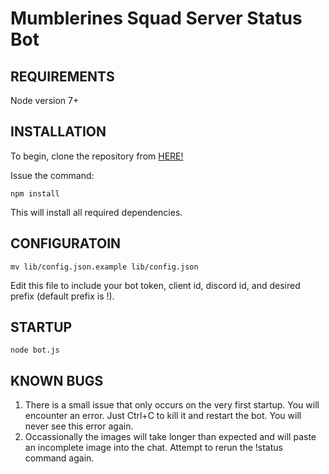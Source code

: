 # Mumblerines Squad Server Status Bot

## REQUIREMENTS
Node version 7+

## INSTALLATION
To begin, clone the repository from [HERE!](https://github.com/Odinthewanderer/status-bot.git)

Issue the command:

`npm install`

This will install all required dependencies.

## CONFIGURATOIN
`mv lib/config.json.example lib/config.json`

Edit this file to include your bot token, client id, discord id, and desired prefix (default prefix is !).

## STARTUP

`node bot.js`

## KNOWN BUGS

1. There is a small issue that only occurs on the very first startup. You will encounter an error. Just Ctrl+C to kill it and restart the bot. You will never see this error again.
2. Occassionally the images will take longer than expected and will paste an incomplete image into the chat. Attempt to rerun the !status command again. 
